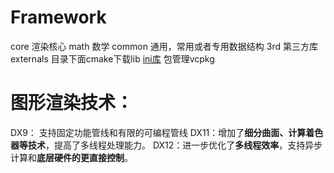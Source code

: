 # Framework
core 渲染核心
math 数学
common 通用，常用或者专用数据结构
3rd 第三方库
externals 目录下面cmake下载lib
[ini库](https://github.com/metayeti/mINI)
包管理vcpkg

# 图形渲染技术：
DX9： 支持固定功能管线和有限的可编程管线
DX11：增加了**细分曲面、计算着色器等技术**，提高了多线程处理能力。
DX12：进一步优化了**多线程效率**，支持异步计算和**底层硬件的更直接控制**。
